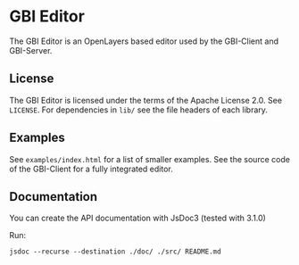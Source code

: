 # GBI Editor

The GBI Editor is an OpenLayers based editor used by the GBI-Client and GBI-Server.

## License

The GBI Editor is licensed under the terms of the Apache License 2.0. See `LICENSE`.
For dependencies in `lib/` see the file headers of each library.

## Examples

See `examples/index.html` for a list of smaller examples. See the source code of the GBI-Client for
a fully integrated editor.

## Documentation

You can create the API documentation with JsDoc3 (tested with 3.1.0)

Run:

    jsdoc --recurse --destination ./doc/ ./src/ README.md
